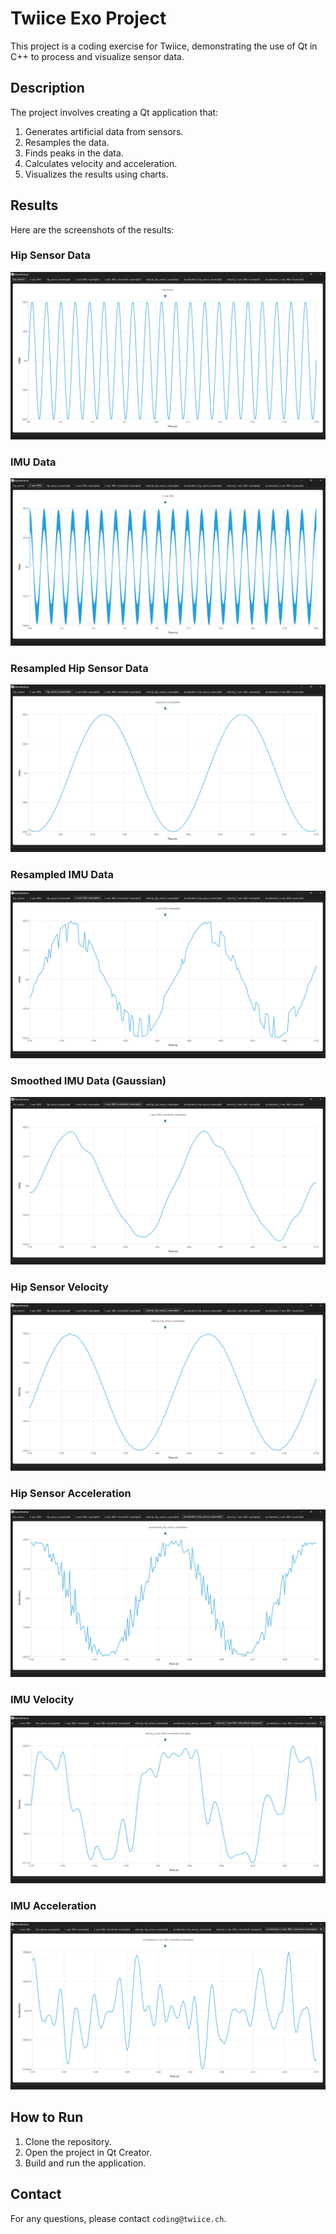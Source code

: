 # Twiice Exo Project

This project is a coding exercise for Twiice, demonstrating the use of Qt in C++ to process and visualize sensor data.

## Description

The project involves creating a Qt application that:
1. Generates artificial data from sensors.
2. Resamples the data.
3. Finds peaks in the data.
4. Calculates velocity and acceleration.
5. Visualizes the results using charts.

## Results

Here are the screenshots of the results:

### Hip Sensor Data
![Hip Sensor](img/01_hipsensor.png)

### IMU Data
![IMU](img/02_imu.png)

### Resampled Hip Sensor Data
![Resampled Hip Sensor](img/03_hipsensor_resampled.png)

### Resampled IMU Data
![Resampled IMU](img/04_imu_resampled.png)

### Smoothed IMU Data (Gaussian)
![Smoothed IMU](img/05_imu_resampled_smoothed_gaussian.png)

### Hip Sensor Velocity
![Hip Sensor Velocity](img/06_velocity_hipsensor.png)

### Hip Sensor Acceleration
![Hip Sensor Acceleration](img/07_acceleration_hipsensor.png)

### IMU Velocity
![IMU Velocity](img/08_velocity_imu.png)

### IMU Acceleration
![IMU Acceleration](img/09_acceleration_imu.png)

## How to Run

1. Clone the repository.
2. Open the project in Qt Creator.
3. Build and run the application.

## Contact

For any questions, please contact `coding@twiice.ch`.
